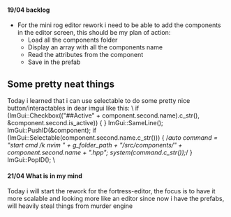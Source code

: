#### 19/04 backlog
- For the mini rog editor rework i need to be able to add the components in the editor screen, this should be my plan of action: 
    - Load all the components folder 
    - Display an array with all the components name 
    - Read the attributes from the component 
    - Save in the prefab 

## Some pretty neat things 
Today i learned that i can use selectable to do some pretty nice button/interactables in dear imgui like this: 
\\     if (ImGui::Checkbox(("##Active" + component.second.name).c_str(), &component.second.is_active)) {
    }
    ImGui::SameLine(); 
    ImGui::PushID(&component); 
    if (ImGui::Selectable(component.second.name.c_str())) {
      /*auto command = "start cmd /k nvim " + g_folder_path + "/src/components/" + component.second.name + ".hpp";
      system(command.c_str());*/
    }
    ImGui::PopID();
 \\

#### 21/04 What is in my mind 
Today i will start the rework for the fortress-editor, the focus is to have it more scalable and looking more like an editor since now i have the prefabs,
will heavily steal things from murder engine
